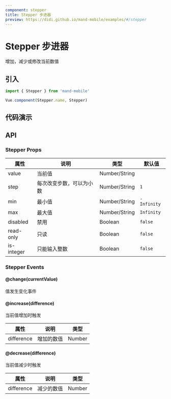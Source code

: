 ```yaml
---
component: stepper
title: Stepper 步进器
preview: https://didi.github.io/mand-mobile/examples/#/stepper
---
```


# Stepper 步进器


增加，减少或修改当前数值

## 引入

```javascript
import { Stepper } from 'mand-mobile'

Vue.component(Stepper.name, Stepper)
```


## 代码演示

<demo-wrapper
  src="src/packages/stepper/demo"
  :demos="demos"
/>

<script setup>
const demos = import.meta.globEager('../../../src/packages/stepper/demo/demo*.vue')
</script>

<!-- DEMO -->


## API

### Stepper Props
|属性    | 说明 | 类型 | 默认值|
|---------|------|--------|----|
|value| 当前值 | Number/String | |
|step|每次改变步数，可以为小数|Number/String|`1`|
|min|最小值|Number/String|`-Infinity`|
|max|最大值|Number/String|`Infinity`|
|disabled|禁用| Boolean|`false`|
|read-only|只读| Boolean|`false`|
|is-integer|只能输入整数| Boolean|`false`|

### Stepper Events

#### @change(currentValue)
值发生变化事件

#### @increase(difference)
当前值增加时触发

|属性 | 说明 | 类型|
|----|-----|------|
|difference|增加的数值|Number|

#### @decrease(difference)
当前值减少时触发

|属性 | 说明 | 类型|
|----|-----|------|
|difference|减少的数值|Number|
